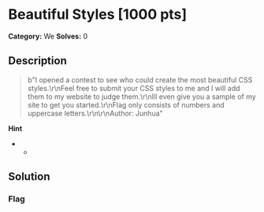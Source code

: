 # Beautiful Styles [1000 pts]

**Category:** We
**Solves:** 0

## Description
>b"I opened a contest to see who could create the most beautiful CSS styles.\r\nFeel free to submit your CSS styles to me and I will add them to my website to judge them.\r\nIll even give you a sample of my site to get you started.\r\nFlag only consists of numbers and uppercase letters.\r\n\r\nAuthor: Junhua"

**Hint**
* -

## Solution

### Flag

